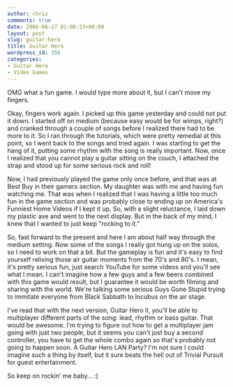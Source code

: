 ```yaml
---
author: chris
comments: true
date: 2006-06-27 01:06:23+00:00
layout: post
slug: guitar-hero
title: Guitar Hero
wordpress_id: 356
categories:
- Guitar Hero
- Video Games
---
```


OMG what a fun game. I would type more about it, but I can't move my fingers.

Okay, fingers work again. I picked up this game yesterday and could not put it down. I started off on medium (because easy would be for wimps, right?) and cranked through a couple of songs before I realized there had to be more to it. So I ran through the tutorials, which were pretty remedial at this point, so I went back to the songs and tried again. I was starting to get the hang of it, putting some rhythm with the song is really important. Now, once I realized that you cannot play a guitar sitting on the couch, I attached the strap and stood up for some serious rock and roll!

Now, I had previously played the game only once before, and that was at Best Buy in their gamers section. My daughter was with me and having fun watching me. That was when I realized that I was having a little too much fun in the game section and was probably close to ending up on America's Funniest Home Videos if I kept it up. So, with a slight reluctance, I laid down my plastic axe and went to the next display. But in the back of my mind, I knew that I wanted to just keep "rocking to it."

So, fast forward to the present and here I am about half way through the medium setting. Now some of the songs I really got hung up on the solos, so I need to work on that a bit. But the gameplay is fun and it's easy to find yourself reliving those air guitar moments from the 70's and 80's. I mean, it's pretty serious fun, just search YouTube for some videos and you'll see what I mean. I can't imagine how a few guys and a few beers combined with this game would result, but I guarantee it would be worth filming and sharing with the world. We're talking some serious Guys Gone Stupid trying to immitate everyone from Black Sabbath to Incubus on the air stage.

I've read that with the next version, Guitar Hero II, you'll be able to multiplayer different parts of the song: lead, rhythm or bass guitar. That would be awesome. I'm trying to figure out how to get a multiplayer jam going with just two people, but it seems you can't just buy a second controller, you have to get the whole combo again so that's probably not going to happen soon. A Guitar Hero LAN Party? I'm not sure I could imagine such a thing by itself, but it sure beats the hell out of Trivial Pursuit for guest entertainment.

So keep on rockin' me baby... :)
